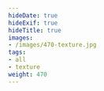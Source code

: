 ```yaml
---
hideDate: true
hideExif: true
hideTitle: true
images:
- /images/470-texture.jpg
tags:
- all
- texture
weight: 470
---
```

